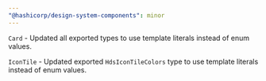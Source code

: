 ```yaml
---
"@hashicorp/design-system-components": minor
---
```


<!-- START components/card -->
`Card` - Updated all exported types to use template literals instead of enum values.
<!-- END -->

<!-- START components/icon-tile -->
`IconTile` - Updated exported `HdsIconTileColors` type to use template literals instead of enum values. 
<!-- END -->
